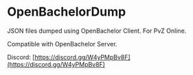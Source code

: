 # OpenBachelorDump

JSON files dumped using OpenBachelor Client. For PvZ Online.

Compatible with OpenBachelor Server.

Discord: [https://discord.gg/W4yPMpBv8F](https://discord.gg/W4yPMpBv8F)

